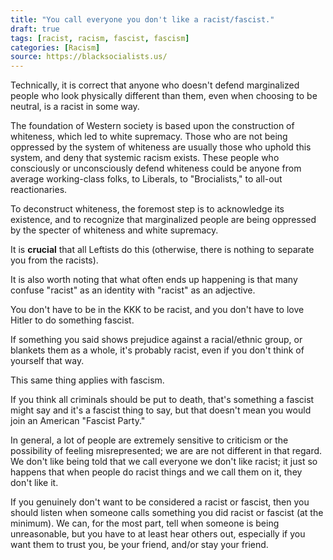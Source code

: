 ```yaml
---
title: "You call everyone you don't like a racist/fascist."
draft: true
tags: [racist, racism, fascist, fascism]
categories: [Racism]
source: https://blacksocialists.us/
---
```


Technically, it is correct that anyone who doesn't defend marginalized people who look physically different than them, even when choosing to be neutral, is a racist in some way.  
  
The foundation of Western society is based upon the construction of whiteness, which led to white supremacy. Those who are not being oppressed by the system of whiteness are usually those who uphold this system, and deny that systemic racism exists. These people who consciously or unconsciously defend whiteness could be anyone from average working-class folks, to Liberals, to "Brocialists," to all-out reactionaries.  
  
To deconstruct whiteness, the foremost step is to acknowledge its existence, and to recognize that marginalized people are being oppressed by the specter of whiteness and white supremacy.  
  
It is **crucial** that all Leftists do this (otherwise, there is nothing to separate you from the racists).  
  
It is also worth noting that what often ends up happening is that many confuse "racist" as an identity with "racist" as an adjective.  
  
You don't have to be in the KKK to be racist, and you don't have to love Hitler to do something fascist.  
  
If something you said shows prejudice against a racial/ethnic group, or blankets them as a whole, it's probably racist, even if you don't think of yourself that way.  
  
This same thing applies with fascism.  
  
If you think all criminals should be put to death, that's something a fascist might say and it's a fascist thing to say, but that doesn't mean you would join an American "Fascist Party."  
  
In general, a lot of people are extremely sensitive to criticism or the possibility of feeling misrepresented; we are are not different in that regard. We don't like being told that we call everyone we don't like racist; it just so happens that when people do racist things and we call them on it, they don't like it.  
  
If you genuinely don't want to be considered a racist or fascist, then you should listen when someone calls something you did racist or fascist (at the minimum). We can, for the most part, tell when someone is being unreasonable, but you have to at least hear others out, especially if you want them to trust you, be your friend, and/or stay your friend.

